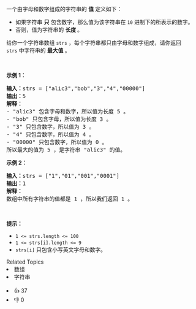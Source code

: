 <p>一个由字母和数字组成的字符串的 <strong>值</strong>&nbsp;定义如下：</p>

<ul> 
 <li>如果字符串 <strong>只</strong> 包含数字，那么值为该字符串在 <code>10</code>&nbsp;进制下的所表示的数字。</li> 
 <li>否则，值为字符串的 <strong>长度&nbsp;</strong>。</li> 
</ul>

<p>给你一个字符串数组&nbsp;<code>strs</code>&nbsp;，每个字符串都只由字母和数字组成，请你返回 <code>strs</code>&nbsp;中字符串的 <strong>最大值</strong>&nbsp;。</p>

<p>&nbsp;</p>

<p><strong>示例 1：</strong></p>

<pre>
<strong>输入：</strong>strs = ["alic3","bob","3","4","00000"]
<b>输出：</b>5
<b>解释：</b>
- "alic3" 包含字母和数字，所以值为长度 5 。
- "bob" 只包含字母，所以值为长度 3 。
- "3" 只包含数字，所以值为 3 。
- "4" 只包含数字，所以值为 4 。
- "00000" 只包含数字，所以值为 0 。
所以最大的值为 5 ，是字符串 "alic3" 的值。
</pre>

<p><strong>示例 2：</strong></p>

<pre>
<b>输入：</b>strs = ["1","01","001","0001"]
<b>输出：</b>1
<b>解释：</b>
数组中所有字符串的值都是 1 ，所以我们返回 1 。</pre>

<p>&nbsp;</p>

<p><strong>提示：</strong></p>

<ul> 
 <li><code>1 &lt;= strs.length &lt;= 100</code></li> 
 <li><code>1 &lt;= strs[i].length &lt;= 9</code></li> 
 <li><code>strs[i]</code>&nbsp;只包含小写英文字母和数字。</li> 
</ul>

<div><div>Related Topics</div><div><li>数组</li><li>字符串</li></div></div><br><div><li>👍 37</li><li>👎 0</li></div>
